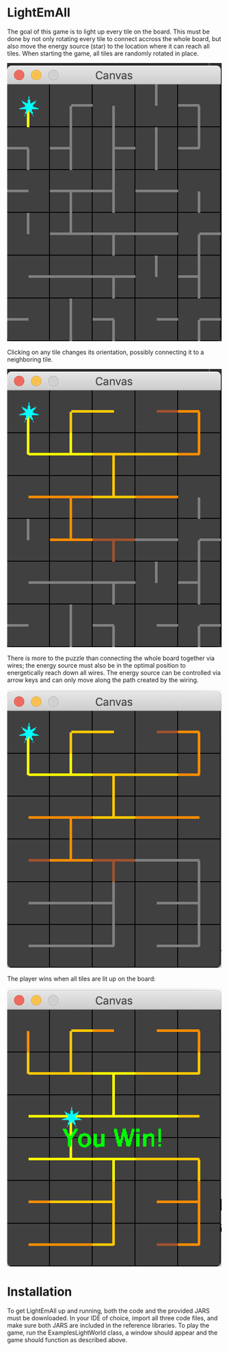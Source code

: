 # LightEmAll

The goal of this game is to light up every tile on the board. This must be done by not only rotating every tile to connect accross the whole board, but also move the energy source (star) to the location where it can reach all tiles. 
When starting the game, all tiles are randomly rotated in place.

![Initial board](Images/Initial.png)

Clicking on any tile changes its orientation, possibly connecting it to a neighboring tile. 

![Rotation board](Images/Rotation.png)

There is more to the puzzle than connecting the whole board together via wires; the energy source must also be in the optimal position to energetically reach down all wires. The energy source can be controlled via arrow keys and can only move along the path created by the wiring. 

![Radius board](Images/Radius.png)

The player wins when all tiles are lit up on the board:

![Final board](Images/Final.png)

# Installation

To get LightEmAll up and running, both the code and the provided JARS must be downloaded. In your IDE of choice, import all three code files, and make sure both JARS are included in the reference libraries. To play the game, run the ExamplesLightWorld class, a window should appear and the game should function as described above.

